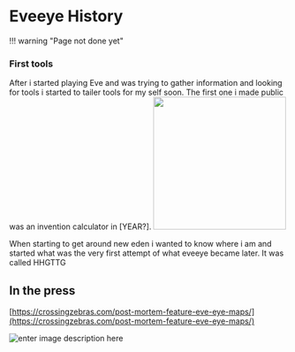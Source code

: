 # Eveeye History

!!! warning "Page not done yet"

### First tools
After i started playing Eve and was trying to gather information and looking for tools i started to tailer tools for my self soon. The first one i made public was an invention calculator in [YEAR?].
<img src="https://raw.githubusercontent.com/Risingson/eedocs/master/docs/images/history/0_Mezz_InventionCalc.jpg" width="240"/>

When starting to get around new eden i wanted to know where i am and started what was the very first attempt of what eveeye became later. It was called HHGTTG

## In the press
[https://crossingzebras.com/post-mortem-feature-eve-eye-maps/](https://crossingzebras.com/post-mortem-feature-eve-eye-maps/)

![enter image description here]([0_Mezz_InventionCalc.jpg](https://github.com/Risingson/eedocs/blob/master/docs/images/history/0_Mezz_InventionCalc.jpg"))
<!--stackedit_data:
eyJoaXN0b3J5IjpbLTU5Nzc4Mzg1NSwtMjAxMTgzOTk0NSwxMD
YwNDAzMzMwLC0yMDY2MDc2MDg4LDcxMDE4Njg3M119
-->